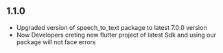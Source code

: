 ## 1.1.0

* Upgraded version of speech_to_text package to latest 7.0.0 version
* Now Developers creting new flutter project of latest Sdk and using our package will not face errors

